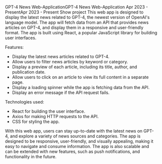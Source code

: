 
GPT-4 News Web-ApplicationGPT-4 News Web-Application
Apr 2023 - PresentApr 2023 - Present
Show project
This web app is designed to display the latest news related to GPT-4, the newest version of OpenAI's language model. The app will fetch data from an API that provides news articles on GPT-4, and display them in a responsive and user-friendly format. The app is built using React, a popular JavaScript library for building user interfaces.

Features:
- Display the latest news articles related to GPT-4.
- Allow users to filter news articles by keyword or category.
- Display a preview of each article, including its title, author, and publication date.
- Allow users to click on an article to view its full content in a separate page.
- Display a loading spinner while the app is fetching data from the API.
- Display an error message if the API request fails.

Technologies used:
- React for building the user interface.
- Axios for making HTTP requests to the API.
- CSS for styling the app.

With this web app, users can stay up-to-date with the latest news on GPT-4, and explore a variety of news sources and categories. The app is designed to be responsive, user-friendly, and visually appealing, making it easy to navigate and consume information. The app is also scalable and can be extended with new features, such as push notifications, and functionality in the future.
